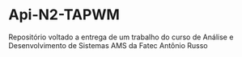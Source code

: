 # Api-N2-TAPWM
Repositório voltado a entrega de um trabalho do curso de Análise e Desenvolvimento de Sistemas AMS da Fatec Antônio Russo
